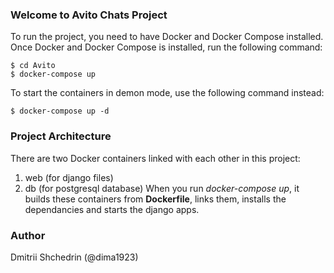 ### Welcome to Avito Chats Project
To run the project, you need to have Docker and Docker Compose installed.
Once Docker and Docker Compose is installed, run the following command:

```
$ cd Avito
$ docker-compose up
```

To start the containers in demon mode, use the following command instead:
```
$ docker-compose up -d
```

### Project Architecture
There are two Docker containers linked with each other in this project:
1. web (for django files) 
2. db (for postgresql database)
When you run _docker-compose up_, it builds these containers from **Dockerfile**, links them, installs the dependancies and starts the django apps.

### Author
Dmitrii Shchedrin (@dima1923)

